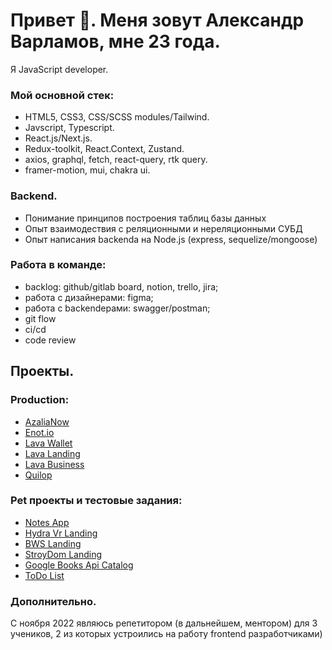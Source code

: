 # Привет 👋. Меня зовут Александр Варламов, мне 23 года. 
Я JavaScript developer. 

### Мой основной стек: 
- HTML5, CSS3, CSS/SCSS modules/Tailwind.
- Javscript, Typescript.
- React.js/Next.js. 
- Redux-toolkit, React.Context, Zustand.
- axios, graphql, fetch, react-query, rtk query.
- framer-motion, mui, chakra ui.

### Backend.
- Понимание принципов построения таблиц базы данных
- Опыт взаимодествия с реляционными и нереляционными СУБД
- Опыт написания backendа на Node.js (express, sequelize/mongoose)
  
### Работа в команде:
- backlog: github/gitlab board, notion, trello, jira;
- работа с дизайнерами: figma;
- работа с backendерами: swagger/postman;
- git flow
- ci/cd
- code review

## Проекты.
### Production:
 - <a href="https://azalianow.ru/" target="_blank" rel="noreferrer noopener">AzaliaNow</a>
 - <a href="https://cabinet.enot.io/" target="_blank" rel="noreferrer noopener">Enot.io</a>
 - <a href="https://lava.ru/dashboard" target="_blank" rel="noreferrer noopener">Lava Wallet</a>
 - <a href="https://lava.ru" target="_blank" rel="noreferrer noopener">Lava Landing</a>
 - <a href="https://business.lava.ru/" target="_blank" rel="noreferrer noopener">Lava Business</a>
 - <a href="https://quilop.com/" target="_blank" rel="noreferrer noopener">Quilop</a>

### Pet проекты и тестовые задания:
  - <a href="https://otlichniksasha.github.io/notes-react-zustand/" target="_blank" rel="noreferrer noopener">Notes App</a>
  - <a href="https://otlichniksasha.github.io/Hydra-landing/" target="_blank" rel="noreferrer noopener">Hydra Vr Landing</a>
  - <a href="https://otlichniksasha.github.io/BWS-landing/" target="_blank" rel="noreferrer noopener">BWS Landing</a>
  - <a href="https://otlichniksasha.github.io/StroyDomLanding/" target="_blank" rel="noreferrer noopener">StroyDom Landing</a>
  - <a href="https://otlichniksasha.github.io/google-api-catalog/" target="_blank" rel="noreferrer noopener">Google Books Api Catalog</a>
  - <a href="https://otlichniksasha.github.io/ToDoList/" target="_blank" rel="noreferrer noopener">ToDo List</a>
  

 
### Дополнительно.
С ноября 2022 являюсь репетитором (в дальнейшем, ментором) для 3 учеников, 2 из которых устроились на работу frontend разработчиками)
